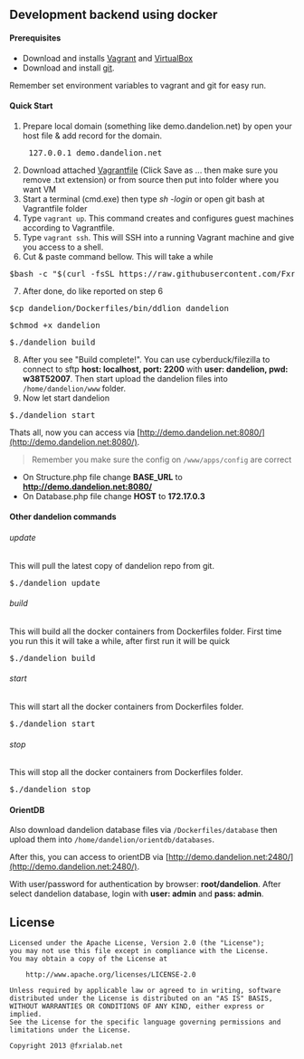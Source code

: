 ## Development backend using docker
#### Prerequisites
- Download and installs [Vagrant](http://www.vagrantup.com) and [VirtualBox](https://www.virtualbox.org)
- Download and install [git](http://git-scm.com/).

Remember set environment variables to vagrant and git for easy run.
#### Quick Start
1. Prepare local domain (something like demo.dandelion.net) by open your host file & add record for the domain.
<pre>
    127.0.0.1 demo.dandelion.net
</pre>
2. Download attached [Vagrantfile](https://raw.githubusercontent.com/Fxrialab/dandelion/master/Dockerfiles/Vagrantfile) (Click Save as ... then make sure you remove .txt extension) or from source then put into folder where you want VM
3. Start a terminal (cmd.exe) then type *sh -login* or open git bash at Vagrantfile folder
4. Type `vagrant up`. This command creates and configures guest machines according to Vagrantfile.
5. Type `vagrant ssh`. This will SSH into a running Vagrant machine and give you access to a shell.
6. Cut & paste command bellow. This will take a while
<pre>
$bash -c "$(curl -fsSL https://raw.githubusercontent.com/Fxrialab/dandelion/master/Dockerfiles/install.sh)"
</pre>
7. After done, do like reported on step 6
<pre>
$cp dandelion/Dockerfiles/bin/ddlion dandelion
</pre>
<pre>
$chmod +x dandelion
</pre>
<pre>
$./dandelion build
</pre>
8. After you see "Build complete!". You can use cyberduck/filezilla to connect to sftp **host: localhost, port: 2200** with **user: dandelion, pwd: w38T52007**.
Then start upload the dandelion files into `/home/dandelion/www` folder.
9. Now let start dandelion
<pre>
$./dandelion start
</pre>
Thats all, now you can access via [http://demo.dandelion.net:8080/](http://demo.dandelion.net:8080/).

> Remember you make sure the config on `/www/apps/config` are correct

- On Structure.php file change **BASE_URL** to **http://demo.dandelion.net:8080/**
- On Database.php file change **HOST** to **172.17.0.3**

#### Other dandelion commands
###### update
This will pull the latest copy of dandelion repo from git.
<pre>
$./dandelion update
</pre>
###### build
This will build all the docker containers from Dockerfiles folder.
First time you run this it will take a while, after first run it will be quick
<pre>
$./dandelion build
</pre>
###### start
This will start all the docker containers from Dockerfiles folder.
<pre>
$./dandelion start
</pre>
###### stop
This will stop all the docker containers from Dockerfiles folder.
<pre>
$./dandelion stop
</pre>

#### OrientDB
Also download dandelion database files via `/Dockerfiles/database` then upload them into `/home/dandelion/orientdb/databases`.

After this, you can access to orientDB via [http://demo.dandelion.net:2480/](http://demo.dandelion.net:2480/).

With user/password for authentication by browser: **root/dandelion**. After select dandelion database, login with **user: admin** and **pass: admin**.

## License

    Licensed under the Apache License, Version 2.0 (the "License");
    you may not use this file except in compliance with the License.
    You may obtain a copy of the License at

        http://www.apache.org/licenses/LICENSE-2.0

    Unless required by applicable law or agreed to in writing, software
    distributed under the License is distributed on an "AS IS" BASIS,
    WITHOUT WARRANTIES OR CONDITIONS OF ANY KIND, either express or implied.
    See the License for the specific language governing permissions and
    limitations under the License.
    
    Copyright 2013 @fxrialab.net